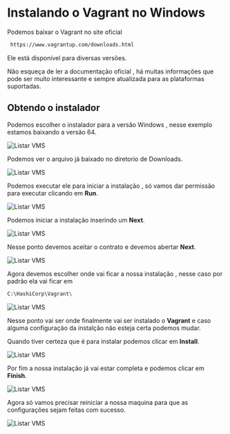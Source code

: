 # Instalando o Vagrant no Windows
Podemos baixar o Vagrant no site oficial
```sh
 https://www.vagrantup.com/downloads.html
```

Ele está disponível para diversas versões.

Não esqueça de ler a documentação oficial , há muitas informações que pode ser muito interessante e sempre atualizada para as plataformas suportadas.

## Obtendo o instalador
Podemos escolher o instalador para a versão Windows , nesse exemplo estamos baixando a versão 64.

![Listar VMS](https://raw.githubusercontent.com/ABase-BR/abase-br.github.io/master/images/Vagrant/Install/Vagrant-Windows-Donwload.png)

Podemos ver o arquivo já baixado no diretorio de Downloads.

![Listar VMS](https://raw.githubusercontent.com/ABase-BR/abase-br.github.io/master/images/Vagrant/Install/Vagrant-Windows-Install-01.png)

Podemos executar ele para iniciar a instalação , só vamos dar permissão para executar clicando em **Run**.

![Listar VMS](https://raw.githubusercontent.com/ABase-BR/abase-br.github.io/master/images/Vagrant/Install/Vagrant-Windows-Install-02.png)

Podemos iniciar a instalação inserindo um **Next**.

![Listar VMS](https://raw.githubusercontent.com/ABase-BR/abase-br.github.io/master/images/Vagrant/Install/Vagrant-Windows-Install-03.png)

Nesse ponto devemos aceitar o contrato e devemos abertar **Next**.

![Listar VMS](https://raw.githubusercontent.com/ABase-BR/abase-br.github.io/master/images/Vagrant/Install/Vagrant-Windows-Install-04.png)

Agora devemos escolher onde vai ficar a nossa instalação , nesse caso por padrão ela vai ficar em
```sh
C:\HashiCorp\Vagrant\
```

![Listar VMS](https://raw.githubusercontent.com/ABase-BR/abase-br.github.io/master/images/Vagrant/Install/Vagrant-Windows-Install-05.png)

Nesse ponto vai ser onde finalmente vai ser instalado o **Vagrant** e caso alguma configuração da instalção não esteja certa podemos mudar.

Quando tiver certeza que é para instalar podemos clicar em **Install**.

![Listar VMS](https://raw.githubusercontent.com/ABase-BR/abase-br.github.io/master/images/Vagrant/Install/Vagrant-Windows-Install-06.png)

Por fim a nossa instalação já vai estar completa e podemos clicar em **Finish**.

![Listar VMS](https://raw.githubusercontent.com/ABase-BR/abase-br.github.io/master/images/Vagrant/Install/Vagrant-Windows-Install-07.png)

Agora só vamos precisar reiniciar a nossa maquina para que as configurações sejam feitas com sucesso.

![Listar VMS](https://raw.githubusercontent.com/ABase-BR/abase-br.github.io/master/images/Vagrant/Install/Vagrant-Windows-Install-01.png)